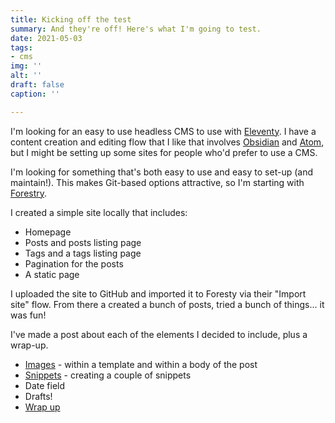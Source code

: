 ```yaml
---
title: Kicking off the test
summary: And they're off! Here's what I'm going to test.
date: 2021-05-03
tags:
- cms
img: ''
alt: ''
draft: false
caption: ''

---
```

I'm looking for an easy to use headless CMS to use with [Eleventy](https://11ty.dev). I have a content creation and editing flow that I like that involves [Obsidian](https://obsidian.md) and [Atom](https://atom.io/), but I might be setting up some sites for people who'd prefer to use a CMS.

I'm looking for something that's both easy to use and easy to set-up (and maintain!). This makes Git-based options attractive, so I'm starting with [Forestry](https://forestry.io).

I created a simple site locally that includes:
* Homepage
* Posts and posts listing page
* Tags and a tags listing page
* Pagination for the posts
* A static page

I uploaded the site to GitHub and imported it to Foresty via their "Import site" flow. From there a created a bunch of posts, tried a bunch of things... it was fun! 

I've made a post about each of the elements I decided to include, plus a wrap-up.

* [Images](/posts/images/) - within a template and within a body of the post
* [Snippets](/posts/snippets/) - creating a couple of snippets
* Date field
* Drafts!
* [Wrap up](/posts/wrap-up/)